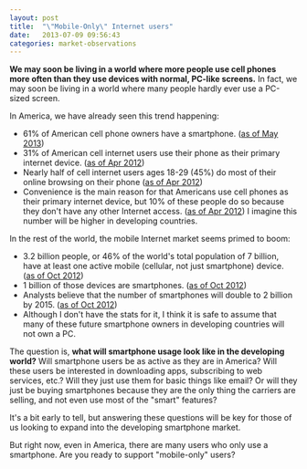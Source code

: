 ```yaml
---
layout: post
title:  "\"Mobile-Only\" Internet users"
date:   2013-07-09 09:56:43
categories: market-observations
---
```


**We may soon be living in a world where more people use cell phones more often than they use devices with normal, PC-like screens.** In fact, we may soon be living in a world where many people hardly ever use a PC-sized screen.

In America, we have already seen this trend happening:

* 61% of American cell phone owners have a smartphone. ([as of May 2013](http://pewinternet.org/Commentary/2012/February/Pew-Internet-Mobile.aspx))
* 31% of American cell internet users use their phone as their primary internet device. ([as of Apr 2012](http://pewinternet.org/Reports/2012/Cell-Internet-Use-2012/Main-Findings/Cell-Internet-Use.aspx))
* Nearly half of cell internet users ages 18-29 (45%) do most of their online browsing on their phone ([as of Apr 2012](http://pewinternet.org/Reports/2012/Cell-Internet-Use-2012/Main-Findings/Cell-Internet-Use.aspx))
* Convenience is the main reason for that Americans use cell phones as their primary internet device, but 10% of these people do so because they don't have any other Internet access. ([as of Apr 2012](http://pewinternet.org/Reports/2012/Cell-Internet-Use-2012/Main-Findings/Cell-Internet-Use.aspx)) I imagine this number will be higher in developing countries.

In the rest of the world, the mobile Internet market seems primed to boom:

* 3.2 billion people, or 46% of the world's total population of 7 billion, have at least one active mobile (cellular, not just smartphone) device. ([as of Oct 2012](http://www.economist.com/blogs/babbage/2012/10/global-mobile-usage?fsrc=scn/tw_ec/sim_earth))
* 1 billion of those devices are smartphones. ([as of Oct 2012](http://techcrunch.com/2012/10/16/mobile-milestone-the-number-of-smartphones-in-use-passed-1-billion-in-q3-says-strategy-analytics/))
* Analysts believe that the number of smartphones will double to 2 billion by 2015. ([as of Oct 2012](http://www.economist.com/blogs/babbage/2012/10/global-mobile-usage?fsrc=scn/tw_ec/sim_earth))
* Although I don't have the stats for it, I think it is safe to assume that many of these future smartphone owners in developing countries will not own a PC.

The question is, **what will smartphone usage look like in the developing world?** Will smartphone users be as active as they are in America? Will these users be interested in downloading apps, subscribing to web services, etc.? Will they just use them for basic things like email? Or will they just be buying smartphones because they are the only thing the carriers are selling, and not even use most of the "smart" features?

It's a bit early to tell, but answering these questions will be key for those of us looking to expand into the developing smartphone market.

But right now, even in America, there are many users who only use a smartphone. Are you ready to support "mobile-only" users?
